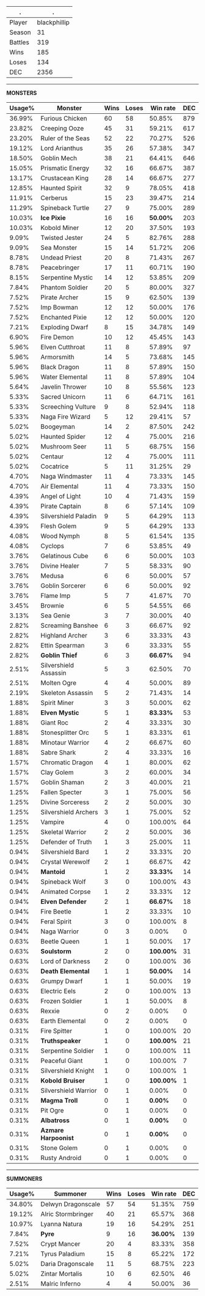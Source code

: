 .|.
|-|-
Player|blackphillip
Season|31
Battles|319
Wins|185
Loses|134
DEC|2356

---
**MONSTERS**

Usage%|Monster|Wins|Loses|Win rate|DEC|
-|-|-|-|-|-|
36.99%|Furious Chicken|60|58|50.85%|879|
23.82%|Creeping Ooze|45|31|59.21%|617|
23.20%|Ruler of the Seas|52|22|70.27%|526|
19.12%|Lord Arianthus|35|26|57.38%|347|
18.50%|Goblin Mech|38|21|64.41%|646|
15.05%|Prismatic Energy|32|16|66.67%|387|
13.17%|Crustacean King|28|14|66.67%|277|
12.85%|Haunted Spirit|32|9|78.05%|418|
11.91%|Cerberus|15|23|39.47%|214|
11.29%|Spineback Turtle|27|9|75.00%|289|
10.03%|**Ice Pixie**|16|16|**50.00%**|203|
10.03%|Kobold Miner|12|20|37.50%|193|
9.09%|Twisted Jester|24|5|82.76%|288|
9.09%|Sea Monster|15|14|51.72%|206|
8.78%|Undead Priest|20|8|71.43%|267|
8.78%|Peacebringer|17|11|60.71%|190|
8.15%|Serpentine Mystic|14|12|53.85%|209|
7.84%|Phantom Soldier|20|5|80.00%|327|
7.52%|Pirate Archer|15|9|62.50%|139|
7.52%|Imp Bowman|12|12|50.00%|176|
7.52%|Enchanted Pixie|12|12|50.00%|120|
7.21%|Exploding Dwarf|8|15|34.78%|149|
6.90%|Fire Demon|10|12|45.45%|143|
5.96%|Elven Cutthroat|11|8|57.89%|97|
5.96%|Armorsmith|14|5|73.68%|145|
5.96%|Black Dragon|11|8|57.89%|150|
5.96%|Water Elemental|11|8|57.89%|104|
5.64%|Javelin Thrower|10|8|55.56%|123|
5.33%|Sacred Unicorn|11|6|64.71%|161|
5.33%|Screeching Vulture|9|8|52.94%|118|
5.33%|Naga Fire Wizard|5|12|29.41%|57|
5.02%|Boogeyman|14|2|87.50%|242|
5.02%|Haunted Spider|12|4|75.00%|216|
5.02%|Mushroom Seer|11|5|68.75%|156|
5.02%|Centaur|12|4|75.00%|111|
5.02%|Cocatrice|5|11|31.25%|29|
4.70%|Naga Windmaster|11|4|73.33%|145|
4.70%|Air Elemental|11|4|73.33%|150|
4.39%|Angel of Light|10|4|71.43%|159|
4.39%|Pirate Captain|8|6|57.14%|109|
4.39%|Silvershield Paladin|9|5|64.29%|113|
4.39%|Flesh Golem|9|5|64.29%|133|
4.08%|Wood Nymph|8|5|61.54%|135|
4.08%|Cyclops|7|6|53.85%|49|
3.76%|Gelatinous Cube|6|6|50.00%|103|
3.76%|Divine Healer|7|5|58.33%|90|
3.76%|Medusa|6|6|50.00%|57|
3.76%|Goblin Sorcerer|6|6|50.00%|92|
3.76%|Flame Imp|5|7|41.67%|70|
3.45%|Brownie|6|5|54.55%|66|
3.13%|Sea Genie|3|7|30.00%|40|
2.82%|Screaming Banshee|6|3|66.67%|92|
2.82%|Highland Archer|3|6|33.33%|43|
2.82%|Ettin Spearman|3|6|33.33%|55|
2.82%|**Goblin Thief**|6|3|**66.67%**|94|
2.51%|Silvershield Assassin|5|3|62.50%|70|
2.51%|Molten Ogre|4|4|50.00%|89|
2.19%|Skeleton Assassin|5|2|71.43%|14|
1.88%|Spirit Miner|3|3|50.00%|62|
1.88%|**Elven Mystic**|5|1|**83.33%**|53|
1.88%|Giant Roc|2|4|33.33%|30|
1.88%|Stonesplitter Orc|5|1|83.33%|61|
1.88%|Minotaur Warrior|4|2|66.67%|60|
1.88%|Sabre Shark|2|4|33.33%|16|
1.57%|Chromatic Dragon|4|1|80.00%|62|
1.57%|Clay Golem|3|2|60.00%|34|
1.57%|Goblin Shaman|2|3|40.00%|21|
1.25%|Fallen Specter|3|1|75.00%|56|
1.25%|Divine Sorceress|2|2|50.00%|30|
1.25%|Silvershield Archers|3|1|75.00%|52|
1.25%|Vampire|4|0|100.00%|64|
1.25%|Skeletal Warrior|2|2|50.00%|36|
1.25%|Defender of Truth|1|3|25.00%|11|
0.94%|Silvershield Bard|1|2|33.33%|20|
0.94%|Crystal Werewolf|2|1|66.67%|42|
0.94%|**Mantoid**|1|2|**33.33%**|14|
0.94%|Spineback Wolf|3|0|100.00%|43|
0.94%|Animated Corpse|1|2|33.33%|12|
0.94%|**Elven Defender**|2|1|**66.67%**|18|
0.94%|Fire Beetle|1|2|33.33%|10|
0.94%|Feral Spirit|3|0|100.00%|8|
0.94%|Naga Warrior|0|3|0.00%|0|
0.63%|Beetle Queen|1|1|50.00%|17|
0.63%|**Soulstorm**|2|0|**100.00%**|31|
0.63%|Lord of Darkness|2|0|100.00%|36|
0.63%|**Death Elemental**|1|1|**50.00%**|14|
0.63%|Grumpy Dwarf|1|1|50.00%|19|
0.63%|Electric Eels|2|0|100.00%|13|
0.63%|Frozen Soldier|1|1|50.00%|8|
0.63%|Rexxie|0|2|0.00%|0|
0.63%|Earth Elemental|0|2|0.00%|0|
0.31%|Fire Spitter|1|0|100.00%|20|
0.31%|**Truthspeaker**|1|0|**100.00%**|21|
0.31%|Serpentine Soldier|1|0|100.00%|11|
0.31%|Peaceful Giant|1|0|100.00%|7|
0.31%|Silvershield Knight|1|0|100.00%|1|
0.31%|**Kobold Bruiser**|1|0|**100.00%**|1|
0.31%|Silvershield Warrior|0|1|0.00%|0|
0.31%|**Magma Troll**|0|1|**0.00%**|0|
0.31%|Pit Ogre|0|1|0.00%|0|
0.31%|**Albatross**|0|1|**0.00%**|0|
0.31%|**Azmare Harpoonist**|0|1|**0.00%**|0|
0.31%|Stone Golem|0|1|0.00%|0|
0.31%|Rusty Android|0|1|0.00%|0|

---
**SUMMONERS**

Usage%|Summoner|Wins|Loses|Win rate|DEC|
-|-|-|-|-|-|
34.80%|Delwyn Dragonscale|57|54|51.35%|759|
19.12%|Alric Stormbringer|40|21|65.57%|368|
10.97%|Lyanna Natura|19|16|54.29%|251|
7.84%|**Pyre**|9|16|**36.00%**|139|
7.52%|Crypt Mancer|20|4|83.33%|358|
7.21%|Tyrus Paladium|15|8|65.22%|172|
5.02%|Daria Dragonscale|11|5|68.75%|223|
5.02%|Zintar Mortalis|10|6|62.50%|46|
2.51%|Malric Inferno|4|4|50.00%|36|
